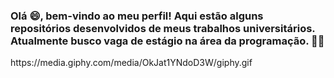 ### Olá 😄, bem-vindo ao meu perfil! Aqui estão alguns repositórios desenvolvidos de meus trabalhos universitários. Atualmente busco vaga de estágio na área da programação. 👋:blush:

<div align=”center”>https://media.giphy.com/media/OkJat1YNdoD3W/giphy.gif</div>







<!--
**MarceloAugustoMonteiro/MarceloAugustoMonteiro** is a ✨ _special_ ✨ repository because its `README.md` (this file) appears on your GitHub profile.

Here are some ideas to get you started:

- 🔭 I’m currently working on ...
- 🌱 I’m currently learning ...
- 👯 I’m looking to collaborate on ...
- 🤔 I’m looking for help with ...
- 💬 Ask me about ...
- 📫 How to reach me: ...
- 😄 Pronouns: ...
- ⚡ Fun fact: ...
-->
